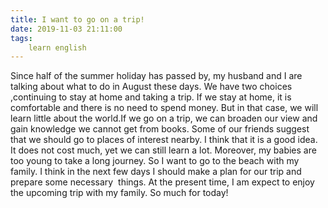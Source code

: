 ```yaml
---
title: I want to go on a trip!
date: 2019-11-03 21:11:00
tags:
    learn english
---
```

Since half of the summer holiday has passed by, my husband and I are talking about what to do in August these days. We have two choices ,continuing to stay at home and taking a trip. If we stay at home, it is comfortable and there is no need to spend money. But in that case, we will learn little about the world.If we go on a trip, we can broaden our view and gain knowledge we cannot get from books. Some of our friends suggest that we should go to places of interest nearby. I think that it is a good idea. It does not cost much, yet we can still learn a lot. Moreover, my babies are too young to take a long journey. So I want to go to the beach with my family. I think in the next few days I should make a plan for our trip and prepare some necessary  things. At the present time, I am expect to enjoy the upcoming trip with my family. So much for today!